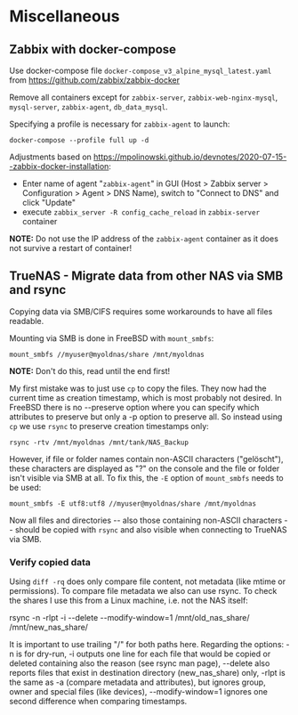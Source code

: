Miscellaneous
=============

## Zabbix with docker-compose ##

Use docker-compose file ``docker-compose_v3_alpine_mysql_latest.yaml`` from https://github.com/zabbix/zabbix-docker

Remove all containers except for ``zabbix-server``, ``zabbix-web-nginx-mysql``, ``mysql-server``, ``zabbix-agent``, ``db_data_mysql``.

Specifying a profile is necessary for ``zabbix-agent`` to launch:

    docker-compose --profile full up -d

Adjustments based on <https://mpolinowski.github.io/devnotes/2020-07-15--zabbix-docker-installation>:
* Enter name of agent "``zabbix-agent``" in GUI (Host > Zabbix server > Configuration > Agent > DNS Name), switch to "Connect to DNS" and click "Update"
* execute ``zabbix_server -R config_cache_reload`` in ``zabbix-server`` container

**NOTE:** Do not use the IP address of the ``zabbix-agent`` container as it does not survive a restart of container!


## TrueNAS - Migrate data from other NAS via SMB and rsync ##

Copying data via SMB/CIFS requires some workarounds to have all files readable.

Mounting via SMB is done in FreeBSD with ``mount_smbfs``:

    mount_smbfs //myuser@myoldnas/share /mnt/myoldnas
   
**NOTE:** Don't do this, read until the end first!

My first mistake was to just use ``cp`` to copy the files. They now had the current time as creation timestamp, which is most probably not desired. In FreeBSD there is no --preserve option where you can specify which attributes to preserve but only a -p option to preserve all.
So instead using ``cp`` we use ``rsync`` to preserve creation timestamps only:

    rsync -rtv /mnt/myoldnas /mnt/tank/NAS_Backup

However, if file or folder names contain non-ASCII characters ("gelöscht"), these characters are displayed as "?" on the console and the file or folder isn't visible via SMB at all. To fix this, the ``-E`` option of ``mount_smbfs`` needs to be used:

    mount_smbfs -E utf8:utf8 //myuser@myoldnas/share /mnt/myoldnas

Now all files and directories -- also those containing non-ASCII characters -- should be copied with ``rsync`` and also visible when connecting to TrueNAS via SMB.

### Verify copied data ###

Using ``diff -rq`` does only compare file content, not metadata (like mtime or permissions). To compare file metadata we also can use rsync. To check the shares I use this from a Linux machine, i.e. not the NAS itself:

   rsync -n -rlpt -i --delete --modify-window=1 /mnt/old_nas_share/ /mnt/new_nas_share/

It is important to use trailing "/" for both paths here. Regarding the options: -n is for dry-run, -i outputs one line for each file that would be copied or deleted containing also the reason (see rsync man page), --delete also reports files that exist in destination directory (new_nas_share) only, -rlpt is the same as -a (compare metadata and attributes), but ignores group, owner and special files (like devices), --modify-window=1 ignores one second difference when comparing timestamps.
